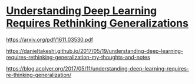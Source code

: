 # [Understanding Deep Learning Requires Rethinking Generalizations](https://arxiv.org/abs/1611.03530)

https://arxiv.org/pdf/1611.03530.pdf

https://danieltakeshi.github.io/2017/05/19/understanding-deep-learning-requires-rethinking-generalization-my-thoughts-and-notes

https://blog.acolyer.org/2017/05/11/understanding-deep-learning-requires-re-thinking-generalization/
